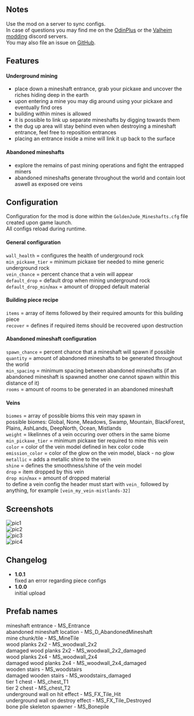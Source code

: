 ## Notes

Use the mod on a server to sync configs.  
In case of questions you may find me on the [OdinPlus](https://discord.gg/s7tUavejWR) or the [Valheim modding](https://discord.gg/MXqWrn532w) discord servers.  
You may also file an issue on [GitHub](https://github.com/GoldenJude/Mineshafts/issues).  

## Features

#### Underground mining
- place down a mineshaft entrance, grab your pickaxe and uncover the riches hiding deep in the earth  
- upon entering a mine you may dig around using your pickaxe and eventually find ores  
- building within mines is allowed  
- it is possible to link up separate mineshafts by digging towards them  
- the dug up area will stay behind even when destroying a mineshaft entrance, feel free to reposition entrances  
- placing an entrance inside a mine will link it up back to the surface  

#### Abandoned mineshafts
- explore the remains of past mining operations and fight the entrapped miners  
- abandoned mineshafts generate throughout the world and contain loot aswell as exposed ore veins  

## Configuration
Configuration for the mod is done within the ``GoldenJude_Mineshafts.cfg`` file created upon game launch.  
All configs reload during runtime.  

#### General configuration  
``wall_health`` = configures the health of underground rock  
``min_pickaxe_tier`` = minimum pickaxe tier needed to mine generic underground rock  
``vein_chance`` = percent chance that a vein will appear  
``default_drop`` = default drop when mining underground rock  
``default_drop_min``/``max`` = amount of dropped default material  

#### Building piece recipe  
``items`` = array of items followed by their required amounts for this building piece  
``recover`` = defines if required items should be recovered upon destruction

#### Abandoned mineshaft configuration  
``spawn_chance`` = percent chance that a mineshaft will spawn if possible  
``quantity`` = amount of abandoned mineshafts to be generated throughout the world  
``min_spacing`` = minimum spacing between abandoned mineshafts (if an abandoned mineshaft is spawned another one cannot spawn within this distance of it)  
``rooms`` = amount of rooms to be generated in an abandoned mineshaft  

#### Veins
``biomes`` = array of possible bioms this vein may spawn in  
possible biomes: Global, None, Meadows, Swamp, Mountain, BlackForest, Plains, AshLands, DeepNorth, Ocean, Mistlands  
``weight`` = likelinnes of a vein occuring over others in the same biome  
``min_pickaxe_tier`` = minimum pickaxe tier required to mine this vein  
``color`` = color of the vein model defined in hex color code  
``emission_color`` = color of the glow on the vein model, black - no glow  
``metallic`` = adds a metallic shine to the vein  
``shine`` = defines the smoothness/shine of the vein model  
``drop`` = item dropped by this vein  
``drop min``/``max`` = amount of dropped material  
to define a vein config the header must start with ``vein_`` followed by anything, for example ``[vein_my_vein-mistlands-32]``  

## Screenshots  

![pic1](https://cdn.discordapp.com/attachments/818400376255545395/974630185217441822/unknown.png)  
![pic2](https://cdn.discordapp.com/attachments/818400376255545395/974622304350896128/unknown.png)  
![pic3](https://cdn.discordapp.com/attachments/818400376255545395/974622683339816980/unknown.png)  
![pic4](https://cdn.discordapp.com/attachments/818400376255545395/974629195416236092/unknown.png)  

## Changelog   
- **1.0.1**  
fixed an error regarding piece configs  
- **1.0.0**  
initial upload  

## Prefab names  

mineshaft entrance - MS_Entrance  
abandoned mineshaft location - MS_D_AbandonedMineshaft  
mine chunk/tile - MS_MineTile  
wood planks 2x2 - MS_woodwall_2x2  
damaged wood planks 2x2 - MS_woodwall_2x2_damaged  
wood planks 2x4 - MS_woodwall_2x4  
damaged wood planks 2x4 - MS_woodwall_2x4_damaged  
wooden stairs - MS_woodstairs  
damaged wooden stairs - MS_woodstairs_damaged  
tier 1 chest - MS_chest_T1  
tier 2 chest - MS_chest_T2  
underground wall on hit effect - MS_FX_Tile_Hit  
underground wall on destroy effect - MS_FX_Tile_Destroyed  
bone pile skeleton spawner - MS_Bonepile  
